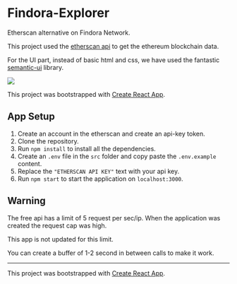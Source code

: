 # Findora-Explorer
Etherscan alternative on Findora Network.



This project used the [etherscan api](https://etherscan.io/apis) to get the ethereum blockchain data.

For the UI part, instead of basic html and css, we have used the fantastic [semantic-ui](https://react.semantic-ui.com/) library.

<img src="public/etherscan.PNG">

This project was bootstrapped with [Create React App](https://github.com/facebook/create-react-app).

## App Setup

1. Create an account in the etherscan and create an api-key token.
2. Clone the repository.
3. Run `npm install` to install all the dependencies.
4. Create an `.env` file in the `src` folder and copy paste the `.env.example` content.
5. Replace the `"ETHERSCAN API KEY"` text with your api key.
6. Run `npm start` to start the application on `localhost:3000`.

## Warning

The free api has a limit of 5 request per sec/ip. When the application was created the request cap was high.

This app is not updated for this limit.

You can create a buffer of 1-2 second in between calls to make it work.

---

This project was bootstrapped with [Create React App](https://github.com/facebook/create-react-app).


